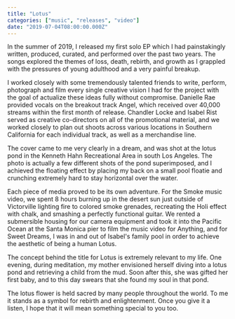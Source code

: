 ```yaml
---
title: "Lotus"
categories: ["music", "releases", "video"]
date: "2019-07-04T08:00:00.000Z"
---
```


In the summer of 2019, I released my first solo EP which I had painstakingly written, produced, curated, and performed over the past two years. The songs explored the themes of loss, death, rebirth, and growth as I grappled with the pressures of young adulthood and a very painful breakup.

I worked closely with some tremendously talented friends to write, perform, photograph and film every single creative vision I had for the project with the goal of actualize these ideas fully without compromise. Danielle Rae provided vocals on the breakout track Angel, which received over 40,000 streams within the first month of release. Chandler Locke and Isabel Rist served as creative co-directors on all of the promotional material, and we worked closely to plan out shoots across various locations in Southern California for each individual track, as well as a merchandise line.

The cover came to me very clearly in a dream, and was shot at the lotus pond in the Kenneth Hahn Recreational Area in south Los Angeles. The photo is actually a few different shots of the pond superimposed, and I achieved the floating effect by placing my back on a small pool floatie and crunching extremely hard to stay horizontal over the water.

Each piece of media proved to be its own adventure. For the Smoke music video, we spent 8 hours burning up in the desert sun just outside of Victorville lighting fire to colored smoke grenades, recreating the Holi effect with chalk, and smashing a perfectly functional guitar. We rented a submersible housing for our camera equipment and took it into the Pacific Ocean at the Santa Monica pier to film the music video for Anything, and for Sweet Dreams, I was in and out of Isabel's family pool in order to achieve the aesthetic of being a human Lotus.

The concept behind the title for Lotus is extremely relevant to my life. One evening, during meditation, my mother envisioned herself diving into a lotus pond and retrieving a child from the mud. Soon after this, she was gifted her first baby, and to this day swears that she found my soul in that pond.

The lotus flower is held sacred by many people throughout the world. To me it stands as a symbol for rebirth and enlightenment. Once you give it a listen, I hope that it will mean something special to you too.
